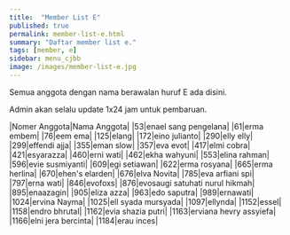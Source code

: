 ```yaml
---
title:  "Member List E"
published: true
permalink: member-list-e.html
summary: "Daftar member list e."
tags: [member, e]
sidebar: menu_cjbb
image: /images/member-list-e.jpg
---
```


Semua anggota dengan nama berawalan huruf E ada disini.

Admin akan selalu update 1x24 jam untuk pembaruan.

|Nomer Anggota|Nama Anggota|
|53|enael sang pengelana|
|61|erma embem|
|76|eem ema|
|125|elang|
|172|eino julianto|
|290|elly elly|
|299|effendi ajja|
|355|eman slow|
|357|eva evot|
|417|elmi cobra|
|421|esyarazza|
|460|erni wati|
|462|ekha wahyuni|
|553|elina rahman|
|596|evie susmiyanti|
|609|egi setiawan|
|622|erma rosyana|
|665|erma herlina|
|670|ehen's elarden|
|676|elva Novita|
|785|eva arfiani spi|
|797|erna wati|
|846|evofoxs|
|876|evosaugi satuhati nurul hikmah|
|895|enaazagin|
|905|eliza azza|
|963|edo saputra|
|989|ernawati|
|1024|ervina Nayma|
|1025|ell syada mursyada|
|1097|ellynda|
|1152|essel|
|1158|endro bhrutal|
|1162|evia shazia putri|
|1163|erviana hevry assyiefa|
|1166|elni jera bercinta|
|1184|erau inces|
